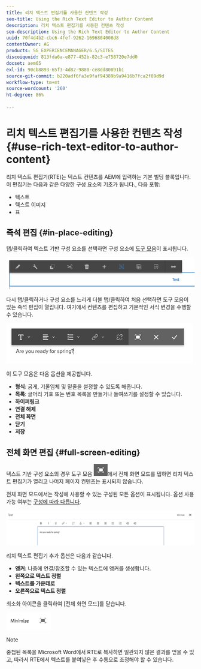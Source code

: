 ```yaml
---
title: 리치 텍스트 편집기를 사용한 컨텐츠 작성
seo-title: Using the Rich Text Editor to Author Content
description: 리치 텍스트 편집기를 사용한 컨텐츠 작성
seo-description: Using the Rich Text Editor to Author Content
uuid: 70f4d4b2-cbc6-4fef-9262-1696804008d8
contentOwner: AG
products: SG_EXPERIENCEMANAGER/6.5/SITES
discoiquuid: 813fda6a-e877-452b-82c3-e758720e7dd0
docset: aem65
exl-id: 90cb8893-65f3-4d82-9880-ce8dd80891b1
source-git-commit: b220adf6fa3e9faf94389b9a9416b7fca2f89d9d
workflow-type: tm+mt
source-wordcount: '260'
ht-degree: 86%

---
```


# 리치 텍스트 편집기를 사용한 컨텐츠 작성 {#use-rich-text-editor-to-author-content}

리치 텍스트 편집기(RTE)는 텍스트 컨텐츠를 AEM에 입력하는 기본 빌딩 블록입니다. 이 편집기는 다음과 같은 다양한 구성 요소의 기초가 됩니다., 다음 포함:

* 텍스트
* 텍스트 이미지
* 표

## 즉석 편집 {#in-place-editing}

탭/클릭하여 텍스트 기반 구성 요소를 선택하면 구성 요소에 [도구 모음](/help/sites-authoring/editing-content.md#edit-configure-copy-cut-delete-paste)이 표시됩니다.

![screen_shot_2018-03-21at163054](assets/screen_shot_2018-03-21at163054.png)

다시 탭/클릭하거나 구성 요소를 느리게 더블 탭/클릭하여 처음 선택하면 도구 모음이 있는 즉석 편집이 열립니다. 여기에서 컨텐츠를 편집하고 기본적인 서식 변경을 수행할 수 있습니다.

![screen_shot_2018-03-21at163214](assets/screen_shot_2018-03-21at163214.png)

이 도구 모음은 다음 옵션을 제공합니다.

* **형식**: 굵게, 기울임체 및 밑줄을 설정할 수 있도록 해줍니다.
* **목록**: 글머리 기호 또는 번호 목록을 만들거나 들여쓰기를 설정할 수 있습니다.
* **하이퍼링크**
* **연결 해제**
* **전체 화면**
* **닫기**
* **저장**

## 전체 화면 편집 {#full-screen-editing}

텍스트 기반 구성 요소의 경우 도구 모음 ![](do-not-localize/screen_shot_2018-03-21at163236.png)에서 전체 화면 모드를 탭하면 리치 텍스트 편집기가 열리고 나머지 페이지 컨텐츠는 표시되지 않습니다.

전체 화면 모드에서는 작성에 사용할 수 있는 구성된 모든 옵션이 표시됩니다. 옵션 사용 가능 여부는 [구성에 따라 다릅니다](/help/sites-administering/rich-text-editor.md).

![screen_shot_2018-03-21at163248](assets/screen_shot_2018-03-21at163248.png)

리치 텍스트 편집기 추가 옵션은 다음과 같습니다.

* **앵커**: 나중에 연결/참조할 수 있는 텍스트에 앵커를 생성합니다.
* **왼쪽으로 텍스트 정렬**
* **텍스트를 가운데로**
* **오른쪽으로 텍스트 정렬**

최소화 아이콘을 클릭하여 [전체 화면 모드]를 닫습니다.

![screen_shot_2018-03-21at163323](assets/screen_shot_2018-03-21at163323.png)

>[!NOTE]
>
>중첩된 목록을 Microsoft Word에서 RTE로 복사하면 일관되지 않은 결과를 얻을 수 있고, 따라서 RTE에서 텍스트를 붙여넣은 후 수동으로 조정해야 할 수 있습니다.
